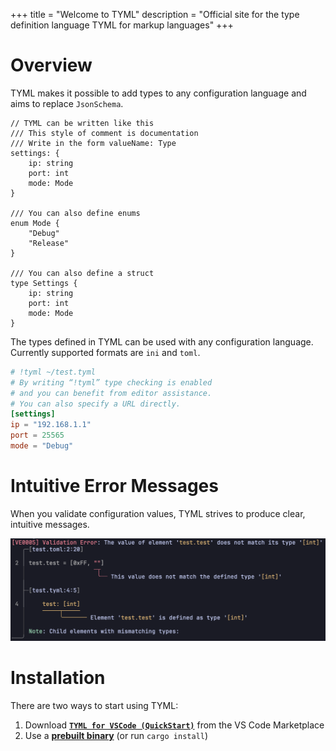 +++
title = "Welcome to TYML"
description = "Official site for the type definition language TYML for markup languages"
+++

# Overview
TYML makes it possible to add types to any configuration language and aims to replace `JsonSchema`.

```tyml
// TYML can be written like this
/// This style of comment is documentation
/// Write in the form valueName: Type
settings: {
    ip: string
    port: int
    mode: Mode
}

/// You can also define enums
enum Mode {
    "Debug"
    "Release"
}

/// You can also define a struct
type Settings {
    ip: string
    port: int
    mode: Mode
}
````

The types defined in TYML can be used with any configuration language.
Currently supported formats are `ini` and `toml`.

```toml
# !tyml ~/test.tyml
# By writing “!tyml” type checking is enabled
# and you can benefit from editor assistance.
# You can also specify a URL directly.
[settings]
ip = "192.168.1.1"
port = 25565
mode = "Debug"
```

# Intuitive Error Messages

When you validate configuration values, TYML strives to produce clear, intuitive messages.

![tyml_error_en](tyml_error_en.png)

# Installation

There are two ways to start using TYML:

1. Download **[`TYML for VSCode (QuickStart)`](quick)** from the VS Code Marketplace
2. Use a **[prebuilt binary](https://github.com/tyml-org/tyml/releases)** (or run `cargo install`)